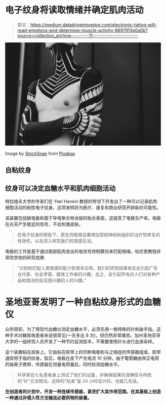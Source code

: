 # 电子纹身将读取情绪并确定肌肉活动

> 原文：<https://medium.datadriveninvestor.com/electronic-tattoo-will-read-emotions-and-determine-muscle-activity-8897913e0a0b?source=collection_archive---------11----------------------->

![](img/280b3086299e4f0228d5b057b99fe9b5.png)

Image by [StockSnap](https://pixabay.com/users/StockSnap-894430/?utm_source=link-attribution&utm_medium=referral&utm_campaign=image&utm_content=2597905) from [Pixabay](https://pixabay.com/?utm_source=link-attribution&utm_medium=referral&utm_campaign=image&utm_content=2597905)

## 自粘纹身

## 纹身可以决定血糖水平和肌肉细胞活动

特拉维夫大学的专家们在 Yael Hanein 教授的带领下开发出了一种可以记录肌肉细胞活动的粘性电子纹身。这项发明将为医疗、康复和商业研究开辟新的可能性。

该装置包括碳电极和基于导电聚合物涂层的粘合表面，这提高了电极生产率。电极在白天产生稳定的信号，不会刺激皮肤。

> 在电子纹身的帮助下，医生将能够显著增加受损神经和组织的治疗性修复的有效性，以及深入研究我们的情感生活。

电极的工作是基于通过面部肌肉发出的电信号控制模仿来匹配情绪。哈尼恩教授非常欣赏他的研究成果:

> “识别和匹配人类情感的能力有很多应用。我们的研究结果肯定会引起广告业代表、社会学家、媒体工作者的兴趣，总之，会引起所有对人们对各种产品和情况的反应感兴趣的人的兴趣。”

# 圣地亚哥发明了一种自粘纹身形式的血糖仪

众所周知，为了用现代血糖仪测定血糖水平，必须先用一根特殊的针刺破手指。这种手术对糖尿病患者来说很常见(一天多达 8 次)，但仍然非常痛苦。加州圣地亚哥大学的一组研究人员开发了一种节约监测技术，不需要使用针头进行血液采样。

这个装置粘在皮肤上。它由贴在胶带上的印刷电极和与之相连的传感器组成，胶带通常用于临时纹身。饭后，电极在皮下产生电流 10 分钟。由于葡萄糖由带正电荷的钠离子携带，传感器在测量电荷量后，同时检测血糖水平。

> 科学家在七名患者身上测试了他们的设备，并确保结果的准确性与传统的“针”方法相当。这样的“纹身”是 24 小时设计的，也就几毛钱。

**在创造者的计划中，开发一种连续传感器，甚至扩大其作用范围，在其基础上创造一种通过非侵入性方法输送必要药物的装置。**